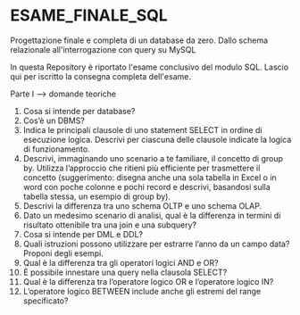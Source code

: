 # ESAME_FINALE_SQL
Progettazione finale e completa di un database da zero. Dallo schema relazionale all'interrogazione con query su MySQL

In questa Repository è riportato l'esame conclusivo del modulo SQL.
Lascio qui per iscritto la consegna completa dell'esame.

Parte I --> domande teoriche

1)	Cosa si intende per database?
2)	Cos’è un DBMS?
3)	Indica le principali clausole di uno statement SELECT in ordine di   esecuzione logica. Descrivi per ciascuna delle clausole indicate       la logica di funzionamento.
4)	Descrivi, immaginando uno scenario a te familiare, il concetto di group by. Utilizza l’approccio che ritieni più efficiente per trasmettere il concetto (suggerimento: disegna anche una sola tabella in Excel o in word con poche colonne e pochi record e descrivi, basandosi sulla tabella stessa, un esempio di group by).
5)	Descrivi la differenza tra uno schema OLTP e uno schema OLAP.
6)	Dato un medesimo scenario di analisi, qual è la differenza in termini di risultato ottenibile tra una join e una subquery?
7)	Cosa si intende per DML e DDL?
8)	Quali istruzioni possono utilizzare per estrarre l’anno da un campo data? Proponi degli esempi.
9)	Qual è la differenza tra gli operatori logici AND e OR?
10)	È possibile innestare una query nella clausola SELECT?
11)	Qual è la differenza tra l’operatore logico OR e l’operatore logico IN?
12)	L’operatore logico BETWEEN include anche gli estremi del range specificato?

